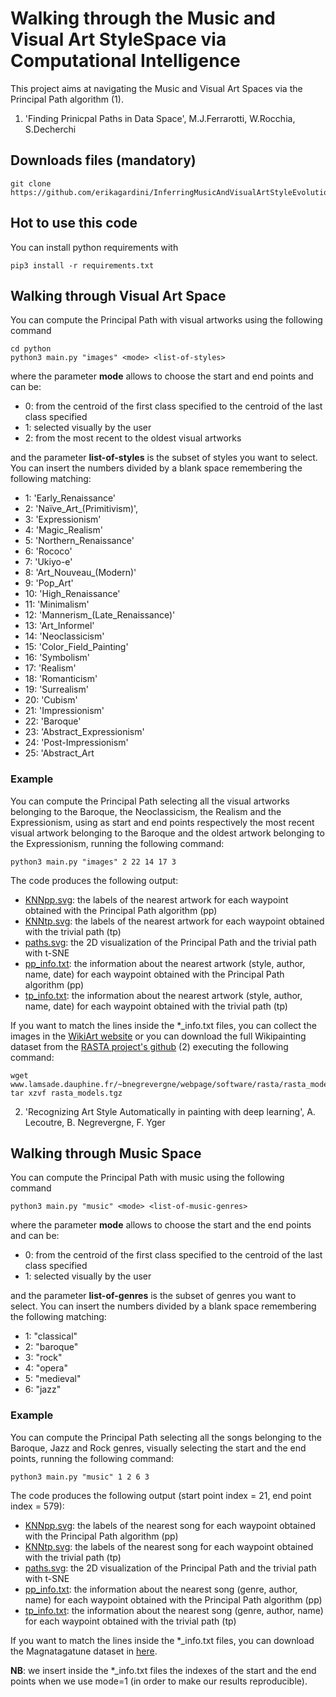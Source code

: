 # Walking through the Music and Visual Art StyleSpace via Computational Intelligence

This project aims at navigating the Music and Visual Art Spaces via the Principal Path algorithm (1).

1. 'Finding Prinicpal Paths in Data Space', M.J.Ferrarotti, W.Rocchia, S.Decherchi

## Downloads files (mandatory)

```
git clone https://github.com/erikagardini/InferringMusicAndVisualArtStyleEvolution.git
```

## Hot to use this code

You can install python requirements with

```
pip3 install -r requirements.txt
```

## Walking through Visual Art Space

You can compute the Principal Path with visual artworks using the following command

```
cd python
python3 main.py "images" <mode> <list-of-styles>
```
where the parameter **mode** allows to choose the start and end points and can be:
- 0: from the centroid of the first class specified to the centroid of the last class specified
- 1: selected visually by the user
- 2: from the most recent to the oldest visual artworks
  
and the parameter **list-of-styles** is the subset of styles you want to select. You can insert the numbers divided by a blank space remembering the following matching:
- 1: 'Early_Renaissance'
- 2: 'Naïve_Art_(Primitivism)',
- 3: 'Expressionism'
- 4: 'Magic_Realism'
- 5: 'Northern_Renaissance'
- 6: 'Rococo'
- 7: 'Ukiyo-e'
- 8: 'Art_Nouveau_(Modern)'
- 9: 'Pop_Art'
- 10: 'High_Renaissance'
- 11: 'Minimalism'
- 12: 'Mannerism_(Late_Renaissance)'
- 13: 'Art_Informel'
- 14: 'Neoclassicism'
- 15: 'Color_Field_Painting'
- 16: 'Symbolism'
- 17: 'Realism'
- 18: 'Romanticism'
- 19: 'Surrealism'
- 20: 'Cubism'
- 21: 'Impressionism'
- 22: 'Baroque'
- 23: 'Abstract_Expressionism'
- 24: 'Post-Impressionism'
- 25: 'Abstract_Art

### Example
You can compute the Principal Path selecting all the visual artworks belonging to the Baroque, the Neoclassicism, the Realism and the Expressionism, using as start and end points respectively the most recent visual artwork belonging to the Baroque and the oldest artwork belonging to the Expressionism, running the following command:

```
python3 main.py "images" 2 22 14 17 3 
```

The code produces the following output:
- [KNNpp.svg](results/images/mode=2_22-14-17-3/Recovered%20styles%20progression%20pp.svg): the labels of the nearest artwork for each waypoint obtained with the Principal Path algorithm (pp)
- [KNNtp.svg](results/images/mode=2_22-14-17-3/Recovered%20styles%20progression%20tp.svg): the labels of the nearest artwork for each waypoint obtained with the trivial path (tp)
- [paths.svg](results/images/mode=2_22-14-17-3/paths.svg): the 2D visualization of the Principal Path and the trivial path with t-SNE
- [pp_info.txt](results/images/mode=2_22-14-17-3/pp_info.txt): the information about the nearest artwork (style, author, name, date) for each waypoint obtained with the Principal Path algorithm (pp)
- [tp_info.txt](results/images/mode=2_22-14-17-3/tp_info.txt): the information about the nearest artwork (style, author, name, date) for each waypoint obtained with the trivial path (tp)

If you want to match the lines inside the \*\_info.txt files, you can collect the images in the [WikiArt website](https://www.wikiart.org) or you can download the full Wikipainting dataset from the [RASTA project's github](https://github.com/bnegreve/rasta) (2) executing the following command:
```
wget www.lamsade.dauphine.fr/~bnegrevergne/webpage/software/rasta/rasta_models.tgz
tar xzvf rasta_models.tgz
```

2. 'Recognizing Art Style Automatically in painting with deep learning', A. Lecoutre, B. Negrevergne, F. Yger

##  Walking through Music Space

You can compute the Principal Path with music using the following command

```
python3 main.py "music" <mode> <list-of-music-genres>
```
where the parameter **mode** allows to choose the start and the end points and can be:
- 0: from the centroid of the first class specified to the centroid of the last class specified
- 1: selected visually by the user
  
and the parameter **list-of-genres** is the subset of genres you want to select. You can insert the numbers divided by a blank space remembering the following matching:
- 1: "classical"
- 2: "baroque"
- 3: "rock"
- 4: "opera"
- 5: "medieval"
- 6: "jazz"

### Example
You can compute the Principal Path selecting all the songs belonging to the Baroque, Jazz and Rock genres, visually selecting the start and the end points, running the following command:

```
python3 main.py "music" 1 2 6 3 
```

The code produces the following output (start point index = 21, end point index = 579):
- [KNNpp.svg](results/music/mode=1/2-6-3/KNNpp.svg): the labels of the nearest song for each waypoint obtained with the Principal Path algorithm (pp)
- [KNNtp.svg](results/music/mode=1/2-6-3/KNNtp.svg): the labels of the nearest song for each waypoint obtained with the trivial path (tp)
- [paths.svg](results/music/mode=1/2-6-3/paths.svg): the 2D visualization of the Principal Path and the trivial path with t-SNE
- [pp_info.txt](results/music/mode=1/2-6-3/pp_info.txt): the information about the nearest song (genre, author, name) for each waypoint obtained with the Principal Path algorithm (pp)
- [tp_info.txt](results/music/mode=1/2-6-3/tp_info.txt): the information about the nearest song (genre, author, name) for each waypoint obtained with the trivial path (tp)

If you want to match the lines inside the \*\_info.txt files, you can download the Magnatagatune dataset in [here](http://mirg.city.ac.uk/codeapps/the-magnatagatune-dataset).

**NB**: we insert inside the \*\_info.txt files the indexes of the start and the end points when we use mode=1 (in order to make our results reproducible).  

